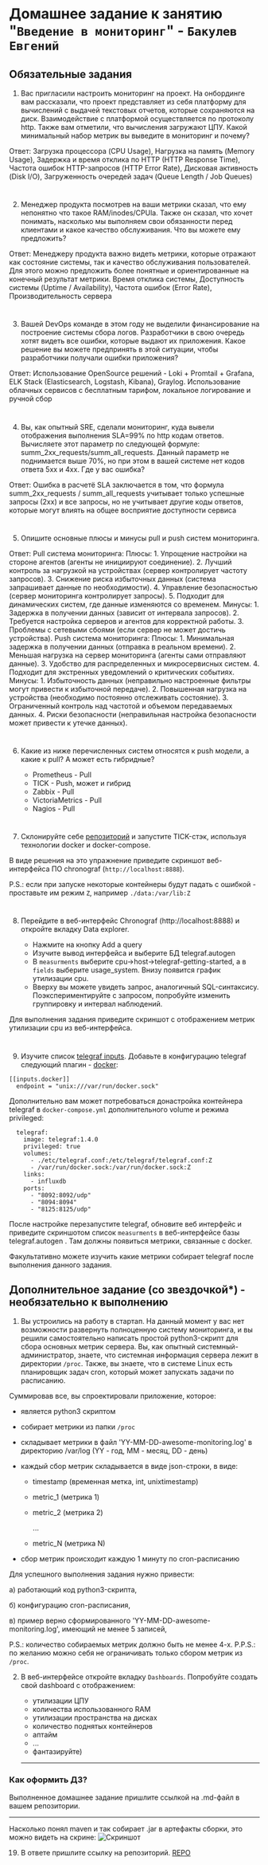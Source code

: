 # Домашнее задание к занятию "`Введение в мониторинг`" - `Бакулев Евгений`

## Обязательные задания

1. Вас пригласили настроить мониторинг на проект. На онбординге вам рассказали, что проект представляет из себя 
платформу для вычислений с выдачей текстовых отчетов, которые сохраняются на диск. Взаимодействие с платформой 
осуществляется по протоколу http. Также вам отметили, что вычисления загружают ЦПУ. Какой минимальный набор метрик вы
выведите в мониторинг и почему?

Ответ: Загрузка процессора (CPU Usage), Нагрузка на память (Memory Usage), Задержка и время отклика по HTTP (HTTP Response Time), Частота ошибок HTTP-запросов (HTTP Error Rate), Дисковая активность (Disk I/O), Загруженность очередей задач (Queue Length / Job Queues)
#
2. Менеджер продукта посмотрев на ваши метрики сказал, что ему непонятно что такое RAM/inodes/CPUla. Также он сказал, 
что хочет понимать, насколько мы выполняем свои обязанности перед клиентами и какое качество обслуживания. Что вы 
можете ему предложить?

Ответ: Менеджеру продукта важно видеть метрики, которые отражают как состояние системы, так и качество обслуживания пользователей. Для этого можно предложить более понятные и ориентированные на конечный результат метрики. Время отклика системы, Доступность системы (Uptime / Availability), Частота ошибок (Error Rate), Производительность сервера
#
3. Вашей DevOps команде в этом году не выделили финансирование на построение системы сбора логов. Разработчики в свою 
очередь хотят видеть все ошибки, которые выдают их приложения. Какое решение вы можете предпринять в этой ситуации, 
чтобы разработчики получали ошибки приложения?

Ответ: Использование OpenSource решений - Loki + Promtail + Grafana, ELK Stack (Elasticsearch, Logstash, Kibana), Graylog.  Использование облачных сервисов с бесплатным тарифом, локальное логирование и ручной сбор
#
4. Вы, как опытный SRE, сделали мониторинг, куда вывели отображения выполнения SLA=99% по http кодам ответов. 
Вычисляете этот параметр по следующей формуле: summ_2xx_requests/summ_all_requests. Данный параметр не поднимается выше 
70%, но при этом в вашей системе нет кодов ответа 5xx и 4xx. Где у вас ошибка?

Ответ: Ошибка в расчетё SLA заключается в том, что формула summ_2xx_requests / summ_all_requests учитывает только успешные запросы (2xx) и все запросы, но не учитывает другие коды ответов, которые могут влиять на общее восприятие доступности сервиса
#

5. Опишите основные плюсы и минусы pull и push систем мониторинга.

Ответ: Pull система мониторинга: Плюсы: 1. Упрощение настройки на стороне агентов (агенты не инициируют соединение). 2. Лучший контроль за нагрузкой на устройствах (сервер контролирует частоту запросов). 3. Снижение риска избыточных данных (система запрашивает данные по необходимости). 4. Управление безопасностью (сервер мониторинга контролирует запросы). 5. Подходит для динамических систем, где данные изменяются со временем. Минусы: 1. Задержка в получении данных (зависит от интервала запросов). 2. Требуется настройка серверов и агентов для корректной работы. 3. Проблемы с сетевыми сбоями (если сервер не может достичь устройства). Push система мониторинга: Плюсы: 1. Минимальная задержка в получении данных (отправка в реальном времени). 2. Меньшая нагрузка на сервер мониторинга (агенты сами отправляют данные). 3. Удобство для распределенных и микросервисных систем. 4. Подходит для экстренных уведомлений о критических событиях. Минусы: 1. Избыточность данных (неправильно настроенные фильтры могут привести к избыточной передаче). 2. Повышенная нагрузка на устройства (необходимо постоянно отслеживать состояние). 3. Ограниченный контроль над частотой и объемом передаваемых данных. 4. Риски безопасности (неправильная настройка безопасности может привести к утечке данных).

#
6. Какие из ниже перечисленных систем относятся к push модели, а какие к pull? А может есть гибридные?

    - Prometheus  - Pull
    - TICK - Push, может и гибрид
    - Zabbix - Pull
    - VictoriaMetrics - Pull
    - Nagios - Pull 
#
7. Склонируйте себе [репозиторий](https://github.com/influxdata/sandbox/tree/master) и запустите TICK-стэк, 
используя технологии docker и docker-compose.

В виде решения на это упражнение приведите скриншот веб-интерфейса ПО chronograf (`http://localhost:8888`). 

P.S.: если при запуске некоторые контейнеры будут падать с ошибкой - проставьте им режим `Z`, например
`./data:/var/lib:Z`
#
8. Перейдите в веб-интерфейс Chronograf (http://localhost:8888) и откройте вкладку Data explorer.
        
    - Нажмите на кнопку Add a query
    - Изучите вывод интерфейса и выберите БД telegraf.autogen
    - В `measurments` выберите cpu->host->telegraf-getting-started, а в `fields` выберите usage_system. Внизу появится график утилизации cpu.
    - Вверху вы можете увидеть запрос, аналогичный SQL-синтаксису. Поэкспериментируйте с запросом, попробуйте изменить группировку и интервал наблюдений.

Для выполнения задания приведите скриншот с отображением метрик утилизации cpu из веб-интерфейса.
#
9. Изучите список [telegraf inputs](https://github.com/influxdata/telegraf/tree/master/plugins/inputs). 
Добавьте в конфигурацию telegraf следующий плагин - [docker](https://github.com/influxdata/telegraf/tree/master/plugins/inputs/docker):
```
[[inputs.docker]]
  endpoint = "unix:///var/run/docker.sock"
```

Дополнительно вам может потребоваться донастройка контейнера telegraf в `docker-compose.yml` дополнительного volume и 
режима privileged:
```
  telegraf:
    image: telegraf:1.4.0
    privileged: true
    volumes:
      - ./etc/telegraf.conf:/etc/telegraf/telegraf.conf:Z
      - /var/run/docker.sock:/var/run/docker.sock:Z
    links:
      - influxdb
    ports:
      - "8092:8092/udp"
      - "8094:8094"
      - "8125:8125/udp"
```

После настройке перезапустите telegraf, обновите веб интерфейс и приведите скриншотом список `measurments` в 
веб-интерфейсе базы telegraf.autogen . Там должны появиться метрики, связанные с docker.

Факультативно можете изучить какие метрики собирает telegraf после выполнения данного задания.

## Дополнительное задание (со звездочкой*) - необязательно к выполнению

1. Вы устроились на работу в стартап. На данный момент у вас нет возможности развернуть полноценную систему 
мониторинга, и вы решили самостоятельно написать простой python3-скрипт для сбора основных метрик сервера. Вы, как 
опытный системный-администратор, знаете, что системная информация сервера лежит в директории `/proc`. 
Также, вы знаете, что в системе Linux есть  планировщик задач cron, который может запускать задачи по расписанию.

Суммировав все, вы спроектировали приложение, которое:
- является python3 скриптом
- собирает метрики из папки `/proc`
- складывает метрики в файл 'YY-MM-DD-awesome-monitoring.log' в директорию /var/log 
(YY - год, MM - месяц, DD - день)
- каждый сбор метрик складывается в виде json-строки, в виде:
  + timestamp (временная метка, int, unixtimestamp)
  + metric_1 (метрика 1)
  + metric_2 (метрика 2)
  
     ...
     
  + metric_N (метрика N)
  
- сбор метрик происходит каждую 1 минуту по cron-расписанию

Для успешного выполнения задания нужно привести:

а) работающий код python3-скрипта,

б) конфигурацию cron-расписания,

в) пример верно сформированного 'YY-MM-DD-awesome-monitoring.log', имеющий не менее 5 записей,

P.S.: количество собираемых метрик должно быть не менее 4-х.
P.P.S.: по желанию можно себя не ограничивать только сбором метрик из `/proc`.

2. В веб-интерфейсе откройте вкладку `Dashboards`. Попробуйте создать свой dashboard с отображением:

    - утилизации ЦПУ
    - количества использованного RAM
    - утилизации пространства на дисках
    - количество поднятых контейнеров
    - аптайм
    - ...
    - фантазируйте)
    
    ---

### Как оформить ДЗ?

Выполненное домашнее задание пришлите ссылкой на .md-файл в вашем репозитории.

---





Насколько понял maven и так собирает .jar в артефакты сборки, это можно видеть на скрине:
![Скриншот](https://github.com/garrkiss/teamcity/blob/main/img/jar.png)

19.   В ответе пришлите ссылку на репозиторий. [REPO](https://github.com/garrkiss/example-teamcity)

